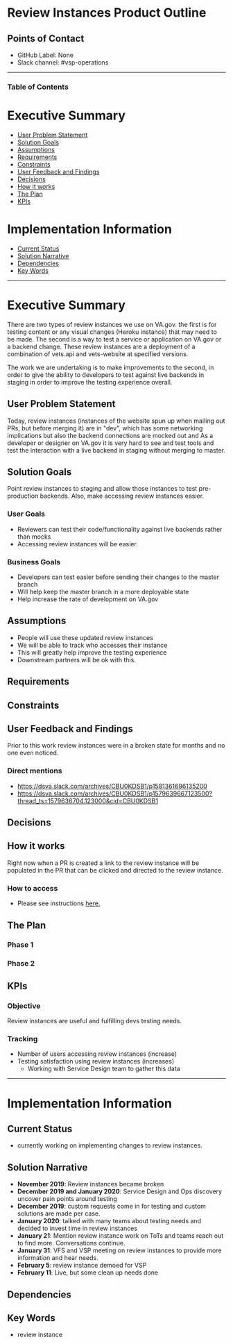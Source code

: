 # Review Instances Product Outline

## Points of Contact
- GitHub Label: None
- Slack channel: #vsp-operations

 
---

### Table of Contents

# Executive Summary 
- [User Problem Statement](#user-problem-statement)
- [Solution Goals](#solution-goals)
- [Assumptions](#assumptions)
- [Requirements](#requirements)
- [Constraints](#constraints)
- [User Feedback and Findings](#user-feedback-and-findings)
- [Decisions](#decisions)
- [How it works](#how-it-works)
- [The Plan](#the-plan)
- [KPIs](#kpis)

# Implementation Information
- [Current Status](#current-status)
- [Solution Narrative](#solution-narrative)
- [Dependencies](#Dependencies)
- [Key Words](#key-words)


---
# Executive Summary

There are two types of review instances we use on VA.gov. the first is for testing content or any visual changes (Heroku instance) that may need to be made. The second is a way to test a service or application on VA.gov or a backend change. These review instances are a deployment of a combination of vets.api and vets-website at specified versions.

The work we are undertaking is to make improvements to the second, in order to give the ability to developers to test against live backends in staging in order to improve the testing experience overall. 

## User Problem Statement
Today, review instances (instances of the website spun up when mailing out PRs, but before merging it) are in "dev", which has some networking implications but also the backend connections are mocked out and As a developer or designer on VA.gov it is very hard to see and test tools and test the interaction with a live backend in staging without merging to master.

## Solution Goals

Point review instances to staging and allow those instances to test pre-production backends. Also, make accessing review instances easier. 

### User Goals
- Reviewers can test their code/functionality against live backends rather than mocks
- Accessing review instances will be easier.

### Business Goals
- Developers can test easier before sending their changes to the master branch
- Will help keep the master branch in a more deployable state
- Help increase the rate of development on VA.gov

## Assumptions
- People will use these updated review instances
- We will be able to track who accesses their instance
- This will greatly help improve the testing experience
- Downstream partners will be ok with this.

## Requirements  


## Constraints


## User Feedback and Findings
Prior to this work review instances were in a broken state for months and no one even noticed. 

### Direct mentions
- https://dsva.slack.com/archives/CBU0KDSB1/p1581361696135200
- https://dsva.slack.com/archives/CBU0KDSB1/p1579639667123500?thread_ts=1579636704.123000&cid=CBU0KDSB1

## Decisions


## How it works
Right now when a PR is created a link to the review instance will be populated in the PR that can be clicked and directed to the review instance. 

### How to access
- Please see instructions [here.](https://github.com/department-of-veterans-affairs/va.gov-team/blob/master/platform/engineering/backend/review-instances.md)

## The Plan

### Phase 1 

### Phase 2 


## KPIs
### Objective
Review instances are useful and fulfilling devs testing needs.

### Tracking
- Number of users accessing review instances (increase)
- Testing satisfaction using review instances (increases) 
  - Working with Service Design team to gather this data


---

# Implementation Information


## Current Status
- currently working on implementing changes to review instances.

## Solution Narrative
- **November 2019**: Review instances became broken 
- **December 2019 and January 2020**: Service Design and Ops discovery uncover pain points around testing
- **December 2019**: custom requests come in for testing and custom solutions are made per case. 
- **January 2020**: talked with many teams about testing needs and decided to invest time in review instances
- **January 21**: Mention review instance work on ToTs and teams reach out to find more. Conversations continue.
- **January 31**: VFS and VSP meeting on review instances to provide more information and hear needs.
- **February 5**: review instance demoed for VSP
- **February 11**: Live, but some clean up needs done

## Dependencies


## Key Words
- review instance

